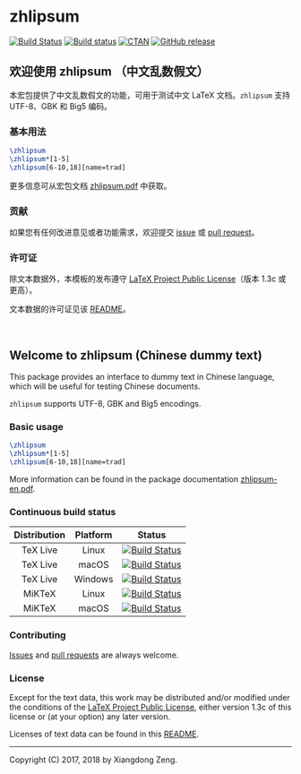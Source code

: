 # zhlipsum

[![Build Status](https://img.shields.io/travis/Stone-Zeng/zhlipsum.svg)](#build-status)
[![Build status](https://ci.appveyor.com/api/projects/status/rhftdsngpgp9u0xh?svg=true)](#build-status)
[![CTAN](https://img.shields.io/ctan/v/zhlipsum.svg)](https://www.ctan.org/pkg/zhlipsum)
[![GitHub release](https://img.shields.io/github/release/Stone-Zeng/zhlipsum/all.svg)](https://github.com/Stone-Zeng/zhlipsum/releases/latest)

## 欢迎使用 zhlipsum （中文乱数假文）

本宏包提供了中文乱数假文的功能，可用于测试中文 LaTeX 文档。`zhlipsum` 支持 UTF-8、GBK 和 Big5 编码。

### 基本用法

```latex
\zhlipsum
\zhlipsum*[1-5]
\zhlipsum[6-10,18][name=trad]
```

更多信息可从宏包文档 [zhlipsum.pdf](http://mirror.ctan.org/macros/latex/contrib/zhlipsum/zhlipsum.pdf) 中获取。

### 贡献

如果您有任何改进意见或者功能需求，欢迎提交 [issue](https://github.com/Stone-Zeng/zhlipsum/issues) 或 [pull request](https://github.com/Stone-Zeng/zhlipsum/pulls)。

### 许可证

除文本数据外，本模板的发布遵守 [LaTeX Project Public License](http://www.latex-project.org/lppl.txt)（版本 1.3c 或更高）。

文本数据的许可证见该 [README](https://github.com/Stone-Zeng/zhlipsum/blob/master/data/README.md)。

<br>

## Welcome to zhlipsum (Chinese dummy text)

This package provides an interface to dummy text in Chinese language, which will be useful for testing Chinese documents.

`zhlipsum` supports UTF-8, GBK and Big5 encodings.

### Basic usage

```latex
\zhlipsum
\zhlipsum*[1-5]
\zhlipsum[6-10,18][name=trad]
```

More information can be found in the package documentation [zhlipsum-en.pdf](http://mirror.ctan.org/macros/latex/contrib/zhlipsum/zhlipsum-en.pdf).

### Continuous build status

| Distribution | Platform | Status |
| :----------: | :------: | :----: |
| TeX Live     | Linux    | [![Build Status][1.1]][travis]   |
| TeX Live     | macOS    | [![Build Status][1.2]][travis]   |
| TeX Live     | Windows  | [![Build Status][2.1]][appveyor] |
| MiKTeX       | Linux    | [![Build Status][1.3]][travis]   |
| MiKTeX       | macOS    | [![Build Status][1.4]][travis]   |

[1.1]: https://travis-matrix-badges.herokuapp.com/repos/Stone-Zeng/zhlipsum/branches/master/1
[1.2]: https://travis-matrix-badges.herokuapp.com/repos/Stone-Zeng/zhlipsum/branches/master/2
[1.3]: https://travis-matrix-badges.herokuapp.com/repos/Stone-Zeng/zhlipsum/branches/master/3
[1.4]: https://travis-matrix-badges.herokuapp.com/repos/Stone-Zeng/zhlipsum/branches/master/4
[2.1]: https://appveyor-matrix-badges.herokuapp.com/repos/Stone-Zeng/zhlipsum/branch/master/1

[travis]:   https://travis-ci.org/Stone-Zeng/zhlipsum
[appveyor]: https://ci.appveyor.com/project/Stone-Zeng/zhlipsum

### Contributing

[Issues](https://github.com/Stone-Zeng/zhlipsum/issues) and [pull requests](https://github.com/Stone-Zeng/zhlipsum/pulls) are always welcome.

### License

Except for the text data, this work may be distributed and/or modified under the conditions of the [LaTeX Project Public License](http://www.latex-project.org/lppl.txt), either version 1.3c of this license or (at your option) any later version.

Licenses of text data can be found in this [README](https://github.com/Stone-Zeng/zhlipsum/blob/master/data/README.md).

-----

Copyright (C) 2017, 2018 by Xiangdong Zeng.
